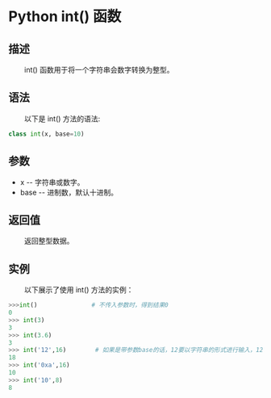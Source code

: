 # Python int() 函数
## 描述
&#160;&#160;&#160;&#160;&#160;&#160;&#160;&#160;int() 函数用于将一个字符串会数字转换为整型。

## 语法
&#160;&#160;&#160;&#160;&#160;&#160;&#160;&#160;以下是 int() 方法的语法:

```python
class int(x, base=10)
```

## 参数
- x -- 字符串或数字。
- base -- 进制数，默认十进制。

## 返回值
&#160;&#160;&#160;&#160;&#160;&#160;&#160;&#160;返回整型数据。

## 实例
&#160;&#160;&#160;&#160;&#160;&#160;&#160;&#160;以下展示了使用 int() 方法的实例：

```python
>>>int()               # 不传入参数时，得到结果0
0
>>> int(3)
3
>>> int(3.6)
3
>>> int('12',16)        # 如果是带参数base的话，12要以字符串的形式进行输入，12 为 16进制
18
>>> int('0xa',16)  
10  
>>> int('10',8)  
8
```

